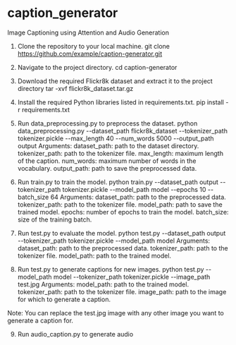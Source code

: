 # caption_generator
Image Captioning using Attention and Audio Generation


1. Clone the repository to your local machine.
git clone https://github.com/example/caption-generator.git

2. Navigate to the project directory.
cd caption-generator

3. Download the required Flickr8k dataset and extract it to the project directory
tar -xvf flickr8k_dataset.tar.gz


4. Install the required Python libraries listed in requirements.txt.
pip install -r requirements.txt

5. Run data_preprocessing.py to preprocess the dataset.
python data_preprocessing.py --dataset_path flickr8k_dataset --tokenizer_path tokenizer.pickle --max_length 40 --num_words 5000 --output_path output
Arguments:
dataset_path: path to the dataset directory.
tokenizer_path: path to the tokenizer file.
max_length: maximum length of the caption.
num_words: maximum number of words in the vocabulary.
output_path: path to save the preprocessed data.

6. Run train.py to train the model.
python train.py --dataset_path output --tokenizer_path tokenizer.pickle --model_path model --epochs 10 --batch_size 64
Arguments:
dataset_path: path to the preprocessed data.
tokenizer_path: path to the tokenizer file.
model_path: path to save the trained model.
epochs: number of epochs to train the model.
batch_size: size of the training batch.

7. Run test.py to evaluate the model.
python test.py --dataset_path output --tokenizer_path tokenizer.pickle --model_path model
Arguments:
dataset_path: path to the preprocessed data.
tokenizer_path: path to the tokenizer file.
model_path: path to the trained model.

8. Run test.py to generate captions for new images.
python test.py --model_path model --tokenizer_path tokenizer.pickle --image_path test.jpg
Arguments:
model_path: path to the trained model.
tokenizer_path: path to the tokenizer file.
image_path: path to the image for which to generate a caption.

Note: You can replace the test.jpg image with any other image you want to generate a caption for.

9. Run audio_caption.py to generate audio
